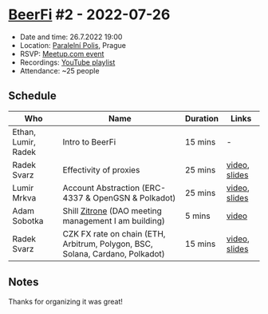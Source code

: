 # [BeerFi](https://beerfi.gwei.cz) #2 - 2022-07-26

* Date and time: 26.7.2022 19:00
* Location: [Paralelní Polis](https://www.paralelnipolis.cz/), Prague
* RSVP: [Meetup.com event](https://www.meetup.com/web3-on-chain-dev-meetup-group/events/286957069/)
* Recordings: [YouTube playlist](https://www.youtube.com/watch?v=9ouYqVe0dOo&list=PL91Uw94A3Q_pOQnzcXuDSc4S04USBR2tW)
* Attendance: ~25 people

## Schedule

| Who | Name | Duration | Links |
| --- | --- | --- | --- |
| Ethan, Lumir, Radek | Intro to BeerFi | 15 mins | - |
| Radek Svarz | Effectivity of proxies | 25 mins | [video](https://www.youtube.com/watch?v=9ouYqVe0dOo), [slides](https://github.com/gweicz/beerfi/blob/master/events/2022-07-26-beerfi2/slides/Effectivity%20of%20proxies%20-%20Radek%20%C5%A0varz.pdf) |
| Lumir Mrkva | Account Abstraction (ERC-4337 & OpenGSN & Polkadot) | 25 mins | [video](https://www.youtube.com/watch?v=dVNUVM7XAdY), [slides](https://github.com/gweicz/beerfi/blob/master/events/2022-07-26-beerfi2/slides/Account%20Abstraction%20(ERC-4337%20%26%20OpenGSN%20%26%20Polkadot)%20-%20Lum%C3%ADr%20Mrkva.pdf) |
| Adam Sobotka | Shill [Zitrone](https://zitrone2.pages.dev/) (DAO meeting management I am building) | 5 mins | [video](https://www.youtube.com/watch?v=vDSs3duHWdw) |
| Radek Svarz | CZK FX rate on chain (ETH, Arbitrum, Polygon, BSC, Solana, Cardano, Polkadot) | 15 mins | [video](https://www.youtube.com/watch?v=QvByK87VN0s), [slides](https://github.com/gweicz/beerfi/blob/master/events/2022-07-26-beerfi2/slides/CZK%20FX%20rate%20on%20chain%20-%20Radek%20%C5%A0varz%20(revealjs).zip) |

## Notes

Thanks for organizing it was great!

